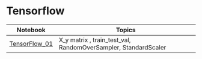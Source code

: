# Tensorflow

| **Notebook** | **Topics** |
|------| ------|
| [TensorFlow_01](https://github.com/vaasu2002/Tensorflow/blob/main/Notebooks/TensorFlow_01_model.ipynb) | X_y matrix , train_test_val, RandomOverSampler, StandardScaler |  
